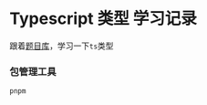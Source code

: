 # Typescript 类型 学习记录

 跟着[题目库](https://github.com/type-challenges/type-challenges)，学习一下`ts`类型

### 包管理工具

  `pnpm`
  